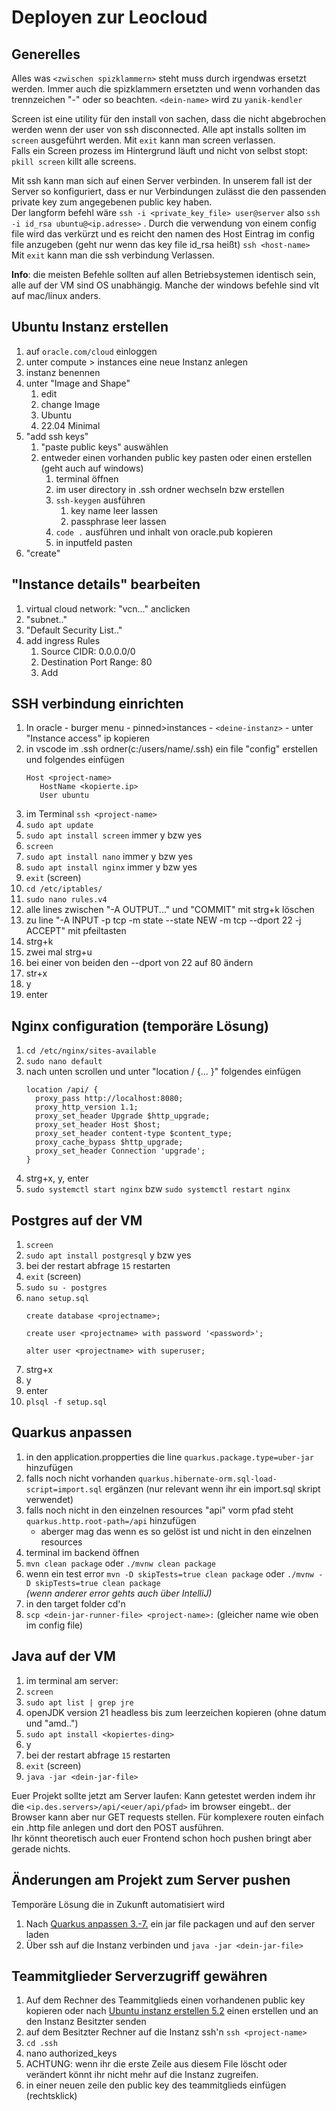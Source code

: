 # Deployen zur Leocloud

## Generelles
Alles was `<zwischen spizklammern>` steht muss durch irgendwas ersetzt werden. Immer auch die spizklammern ersetzten und wenn vorhanden das trennzeichen "-" oder so beachten. `<dein-name>` wird zu `yanik-kendler`

Screen ist eine utility für den install von sachen, dass die nicht abgebrochen werden wenn der user von ssh disconnected. Alle apt installs sollten im `screen` ausgeführt werden. Mit `exit` kann man screen verlassen.
\
Falls ein Screen prozess im Hintergrund läuft und nicht von selbst stopt: `pkill screen` killt alle screens.

Mit ssh kann man sich auf einen Server verbinden. In unserem fall ist der Server so konfiguriert, dass er nur Verbindungen zulässt die den passenden private key zum angegebenen public key haben.
\
Der langform befehl wäre `ssh -i <private_key_file> user@server` also `ssh -i id_rsa ubuntu@<ip.adresse>` . Durch die verwendung von einem config file wird das verkürzt und es reicht den namen des Host Eintrag im config file anzugeben (geht nur wenn das key file id_rsa heißt) `ssh <host-name>`
\
 Mit `exit` kann man die ssh verbindung Verlassen.

**Info**: die meisten Befehle sollten auf allen Betriebsystemen identisch sein, alle auf der VM sind OS unabhängig. Manche der windows befehle sind vlt auf mac/linux anders.

## Ubuntu Instanz erstellen
1. auf `oracle.com/cloud` einloggen
2. unter compute > instances eine neue Instanz anlegen
3. instanz benennen
4. unter "Image and Shape"
   1. edit
   2. change Image
   3. Ubuntu
   4. 22.04 Minimal
5. "add ssh keys"
   1. "paste public keys" auswählen
   2. entweder einen vorhanden public key pasten oder einen erstellen (geht auch auf windows)
      1. terminal öffnen
      2. im user directory in .ssh ordner wechseln bzw erstellen
      3. `ssh-keygen` ausführen
         1. key name leer lassen
         2. passphrase leer lassen
      4. `code .` ausführen und inhalt von oracle.pub kopieren
      5. in inputfeld pasten
6. "create"

## "Instance details" bearbeiten
1. virtual cloud network: "vcn..." anclicken
2. "subnet.."
3. "Default Security List.."
4. add ingress Rules
   1. Source CIDR: 0.0.0.0/0
   2. Destination Port Range: 80
   3. Add

## SSH verbindung einrichten
1. In oracle - burger menu - pinned>instances - `<deine-instanz>` - unter "Instance access" ip kopieren
2. in vscode im .ssh ordner(c:/users/name/.ssh) ein file "config" erstellen und folgendes einfügen 
   ```
   Host <project-name>
      HostName <kopierte.ip>
      User ubuntu
   ```
1. im Terminal `ssh <project-name>`
2. `sudo apt update`
3. `sudo apt install screen` immer y bzw yes
4. `screen`
5. `sudo apt install nano` immer y bzw yes
6. `sudo apt install nginx` immer y bzw yes
7.  `exit` (screen)
8.  `cd /etc/iptables/`
9.  `sudo nano rules.v4`
10. alle lines zwischen "-A OUTPUT..." und "COMMIT" mit strg+k löschen
11. zu line "-A INPUT -p tcp -m state --state NEW -m tcp --dport 22 -j ACCEPT" mit pfeiltasten
12. strg+k
13. zwei mal strg+u
14. bei einer von beiden den --dport von 22 auf 80 ändern
15. str+x
16. y
17. enter

## Nginx configuration (temporäre Lösung)
1. `cd /etc/nginx/sites-available` 
2. `sudo nano default`
3. nach unten scrollen und unter "location / {... }" folgendes einfügen
    ```
   location /api/ {
      proxy_pass http://localhost:8080;
      proxy_http_version 1.1;
      proxy_set_header Upgrade $http_upgrade;
      proxy_set_header Host $host;
      proxy_set_header content-type $content_type;
      proxy_cache_bypass $http_upgrade;
      proxy_set_header Connection 'upgrade';
   }
   ```
4. strg+x, y, enter
5. `sudo systemctl start nginx` bzw  `sudo systemctl restart nginx`

## Postgres auf der VM
1. `screen`
2. `sudo apt install postgresql` y bzw yes
3. bei der restart abfrage `15` restarten
4. `exit` (screen)
5. `sudo su - postgres`
6. `nano setup.sql`
   ```
   create database <projectname>;

   create user <projectname> with password '<password>';

   alter user <projectname> with superuser;
   ```
7. strg+x
8. y
9. enter
10. `plsql -f setup.sql`

## Quarkus anpassen
1. in den application.propperties die line `quarkus.package.type=uber-jar` hinzufügen
2. falls noch nicht vorhanden `quarkus.hibernate-orm.sql-load-script=import.sql` ergänzen (nur relevant wenn ihr ein import.sql skript verwendet)
3. falls noch nicht in den einzelnen resources "api" vorm pfad steht `quarkus.http.root-path=/api` hinzufügen
   - aberger mag das wenn es so gelöst ist und nicht in den einzelnen resources
4. terminal im backend öffnen
5. `mvn clean package` oder `./mvnw clean package`
6. wenn ein test error `mvn -D skipTests=true clean package` oder `./mvnw -D skipTests=true clean package`
   \
   *(wenn anderer error gehts auch über IntelliJ)*
7. in den target folder cd'n
8. `scp <dein-jar-runner-file> <project-name>:` (gleicher name wie oben im config file)

## Java auf der VM
1. im terminal am server:
2. `screen`
3. `sudo apt list | grep jre`
4. openJDK version 21 headless bis zum leerzeichen kopieren (ohne datum und "amd..")
5. `sudo apt install <kopiertes-ding>`
6. y
7. bei der restart abfrage `15` restarten
8. `exit` (screen)
9. `java -jar <dein-jar-file>`

Euer Projekt sollte jetzt am Server laufen: Kann getestet werden indem ihr die `<ip.des.servers>/api/<euer/api/pfad>` im browser eingebt.. der Browser kann aber nur GET requests stellen. Für komplexere routen einfach ein .http file anlegen und dort den POST ausführen.
\
Ihr könnt theoretisch auch euer Frontend schon hoch pushen bringt aber gerade nichts.

## Änderungen am Projekt zum Server pushen
Temporäre Lösung die in Zukunft automatisiert wird
1. Nach [Quarkus anpassen 3.-7.](#quarkus-anpassen) ein jar file packagen und auf den server laden
2. Über ssh auf die Instanz verbinden und `java -jar <dein-jar-file>`

## Teammitglieder Serverzugriff gewähren
1. Auf dem Rechner des Teammitglieds einen vorhandenen public key kopieren oder nach [Ubuntu instanz erstellen 5.2](#ubuntu-instanz-erstellen) einen erstellen und an den Instanz Besitzter senden
2. auf dem Besitzter Rechner auf die Instanz ssh'n `ssh <project-name>`
3. `cd .ssh`
4. nano authorized_keys
5. ACHTUNG: wenn ihr die erste Zeile aus diesem File löscht oder verändert könnt ihr nicht mehr auf die Instanz zugreifen.
6. in einer neuen zeile den public key des teammitglieds einfügen (rechtsklick)
